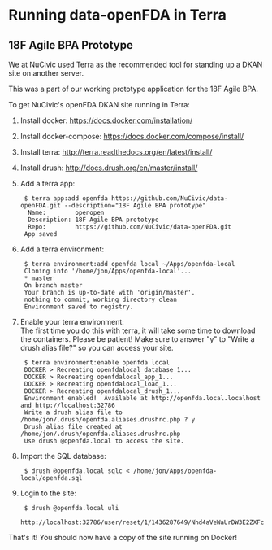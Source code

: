 Running data-openFDA in Terra
=============================

18F Agile BPA Prototype
-----------------------

We at NuCivic used Terra as the recommended tool for standing up a DKAN site on another server.

This was a part of our working prototype application for the 18F Agile BPA.

To get NuCivic's openFDA DKAN site running in Terra:

1. Install docker: https://docs.docker.com/installation/
2. Install docker-compose: https://docs.docker.com/compose/install/
3. Install terra: http://terra.readthedocs.org/en/latest/install/
4. Install drush: http://docs.drush.org/en/master/install/
4. Add a terra app:

        $ terra app:add openfda https://github.com/NuCivic/data-openFDA.git --description="18F Agile BPA prototype"
         Name:        openopen                                    
         Description: 18F Agile BPA prototype                     
         Repo:        https://github.com/NuCivic/data-openFDA.git 
        App saved

5. Add a terra environment:

        $ terra environment:add openfda local ~/Apps/openfda-local
        Cloning into '/home/jon/Apps/openfda-local'...
        * master
        On branch master
        Your branch is up-to-date with 'origin/master'.
        nothing to commit, working directory clean
        Environment saved to registry.

6. Enable your terra environment:  
  The first time you do this with terra, it will take some time to download the containers.  Please be patient!
  Make sure to answer "y" to "Write a drush alias file?" so you can access your site.

        $ terra environment:enable openfda local
        DOCKER > Recreating openfdalocal_database_1...
        DOCKER > Recreating openfdalocal_app_1...
        DOCKER > Recreating openfdalocal_load_1...
        DOCKER > Recreating openfdalocal_drush_1...
        Environment enabled!  Available at http://openfda.local.localhost and http://localhost:32786
        Write a drush alias file to /home/jon/.drush/openfda.aliases.drushrc.php ? y
        Drush alias file created at /home/jon/.drush/openfda.aliases.drushrc.php
        Use drush @openfda.local to access the site.

7. Import the SQL database:

        $ drush @openfda.local sqlc < /home/jon/Apps/openfda-local/openfda.sql
        
8. Login to the site:

        $ drush @openfda.local uli
        http://localhost:32786/user/reset/1/1436287649/Nhd4aVeWaUrDW3E2ZXFcPnEAUmf50VHp8ANZjF5wFEU/login

That's it! You should now have a copy of the site running on Docker!
